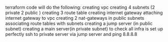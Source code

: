 terraform code will do the following:
creating vpc
creating 4 subnets (2 private 2 public )
creating 3 route table
creating internet gateway
attaching internet gateway to vpc
creating 2 nat-gateways in public subnets
associating route tables with subnets
creating a jump server (in public subnet)
creating a main server(in private subnet)
to check all infra is set up perfectly ssh to private server via jump server and ping 8.8.8.8
